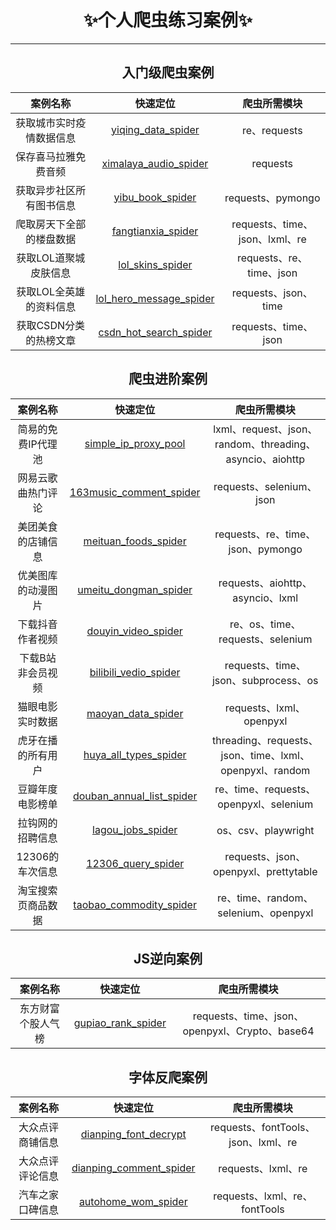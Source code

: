 
<div align="center">

#  ✨个人爬虫练习案例✨

---

## 入门级爬虫案例

| 案例名称 | 快速定位 | 爬虫所需模块 |
| :------------------------: | :--: | :------------------------: |
| 获取城市实时疫情数据信息 | [yiqing_data_spider](https://github.com/cjladmin/spider_cases/tree/main/yiqing_data_spider) | re、requests |
| 保存喜马拉雅免费音频 | [ximalaya_audio_spider](https://github.com/cjladmin/spider_cases/tree/main/ximalaya_audio_spider) | requests |
| 获取异步社区所有图书信息 | [yibu_book_spider](https://github.com/cjladmin/spider_cases/tree/main/yibu_book_spider) | requests、pymongo |
| 爬取房天下全部的楼盘数据 | [fangtianxia_spider](https://github.com/cjladmin/spider_cases/tree/main/fangtianxia_spider) | requests、time、json、lxml、re |
| 获取LOL道聚城皮肤信息 | [lol_skins_spider](https://github.com/cjladmin/spider_cases/tree/main/lol_skins_spider) | requests、re、time、json |
| 获取LOL全英雄的资料信息 | [lol_hero_message_spider](https://github.com/cjladmin/spider_cases/tree/main/lol_hero_message_spider) | requests、json、time |
| 获取CSDN分类的热榜文章 | [csdn_hot_search_spider](https://github.com/cjladmin/spider_cases/tree/main/csdn_hot_search_spider) | requests、time、json |


## 爬虫进阶案例

| 案例名称 | 快速定位 | 爬虫所需模块 |
| :------------------------: | :--: | :------------------------: |
| 简易的免费IP代理池 | [simple_ip_proxy_pool](https://github.com/cjladmin/spider_cases/tree/main/simple_ip_proxy_pool) | lxml、request、json、random、threading、asyncio、aiohttp |
| 网易云歌曲热门评论 | [163music_comment_spider](https://github.com/cjladmin/spider_cases/tree/main/163music_comment_spider) | requests、selenium、json |
| 美团美食的店铺信息 | [meituan_foods_spider](https://github.com/cjladmin/spider_cases/tree/main/meituan_foods_spider) | requests、re、time、json、pymongo |
| 优美图库的动漫图片 | [umeitu_dongman_spider](https://github.com/cjladmin/spider_cases/tree/main/umeitu_dongman_spider) | requests、aiohttp、asyncio、lxml |
| 下载抖音作者视频 | [douyin_video_spider](https://github.com/cjladmin/spider_cases/tree/main/douyin_video_spider) | re、os、time、requests、selenium |
| 下载B站非会员视频 | [bilibili_vedio_spider](https://github.com/cjladmin/spider_cases/tree/main/bilibili_vedio_spider) | requests、time、json、subprocess、os |
| 猫眼电影实时数据 | [maoyan_data_spider](https://github.com/cjladmin/spider_cases/tree/main/maoyan_data_spider) | requests、lxml、openpyxl |
| 虎牙在播的所有用户 | [huya_all_types_spider](https://github.com/cjladmin/spider_cases/tree/main/huya_all_types_spider) | threading、requests、json、time、lxml、openpyxl、random |
| 豆瓣年度电影榜单 | [douban_annual_list_spider](https://github.com/cjladmin/spider_cases/tree/main/douban_annual_list_spider) | re、time、requests、openpyxl、selenium |
| 拉钩网的招聘信息 | [lagou_jobs_spider](https://github.com/cjladmin/spider_cases/tree/main/lagou_jobs_spider) | os、csv、playwright |
| 12306的车次信息 | [12306_query_spider](https://github.com/cjladmin/spider_cases/tree/main/12306_query_spider) | requests、json、openpyxl、prettytable |
| 淘宝搜索页商品数据 | [taobao_commodity_spider](https://github.com/cjladmin/spider_cases/tree/main/taobao_commodity_spider) | re、time、random、selenium、openpyxl |

##  JS逆向案例

| 案例名称 | 快速定位 | 爬虫所需模块 |
| :------------------------: | :--: | :------------------------: |
| 东方财富个股人气榜 | [gupiao_rank_spider](https://github.com/cjladmin/spider_cases/tree/main/gupiao_rank_spider) | requests、time、json、openpyxl、Crypto、base64 |

##  字体反爬案例

| 案例名称 | 快速定位 | 爬虫所需模块 |
| :------------------------: | :--: | :------------------------: |
| 大众点评商铺信息 | [dianping_font_decrypt](https://github.com/cjladmin/spider_cases/tree/main/dianping_font_decrypt) | requests、fontTools、json、lxml、re |
| 大众点评评论信息 | [dianping_comment_spider](https://github.com/cjladmin/spider_cases/tree/main/dianping_comment_spider) | requests、lxml、re |
| 汽车之家口碑信息 | [autohome_wom_spider](https://github.com/cjladmin/spider_cases/tree/main/autohome_wom_spider) | requests、lxml、re、fontTools |

</div>

